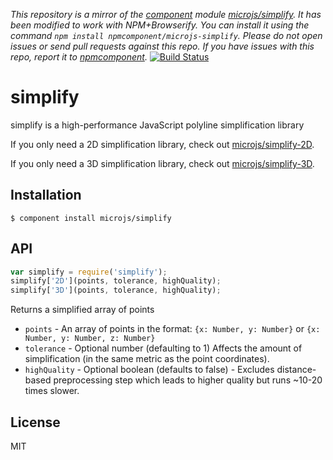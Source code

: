 *This repository is a mirror of the [component](http://component.io) module [microjs/simplify](http://github.com/microjs/simplify). It has been modified to work with NPM+Browserify. You can install it using the command `npm install npmcomponent/microjs-simplify`. Please do not open issues or send pull requests against this repo. If you have issues with this repo, report it to [npmcomponent](https://github.com/airportyh/npmcomponent).*
[![Build Status](https://secure.travis-ci.org/microjs/simplify.png?branch=master)](https://travis-ci.org/microjs/simplify)
# simplify

  simplify is a high-performance JavaScript polyline simplification library

  If you only need a 2D simplification library, check out [microjs/simplify-2D](https://github.com/microjs/simplify-2D).

  If you only need a 3D simplification library, check out [microjs/simplify-3D](https://github.com/microjs/simplify-3D).

## Installation

    $ component install microjs/simplify

## API

  ```javascript
  var simplify = require('simplify');
  simplify['2D'](points, tolerance, highQuality);
  simplify['3D'](points, tolerance, highQuality);
  ```

  Returns a simplified array of points

  - `points` - An array of points in the format: `{x: Number, y: Number}` or `{x: Number, y: Number, z: Number}`
  - `tolerance` - Optional number (defaulting to 1) Affects the amount of simplification (in the same metric as the point coordinates).
  - `highQuality` - Optional boolean (defaults to false) - Excludes distance-based preprocessing step which leads to higher quality but runs ~10-20 times slower.

## License

  MIT

